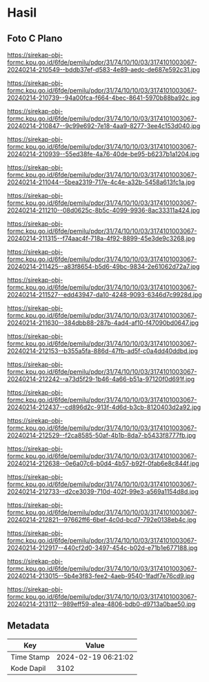 # Hasil

## Foto C Plano

https://sirekap-obj-formc.kpu.go.id/6fde/pemilu/pdpr/31/74/10/10/03/3174101003067-20240214-210549--bddb37ef-d583-4e89-aedc-de687e592c31.jpg

https://sirekap-obj-formc.kpu.go.id/6fde/pemilu/pdpr/31/74/10/10/03/3174101003067-20240214-210739--94a00fca-f664-4bec-8641-5970b88ba92c.jpg

https://sirekap-obj-formc.kpu.go.id/6fde/pemilu/pdpr/31/74/10/10/03/3174101003067-20240214-210847--9c99e692-7e18-4aa9-8277-3ee4c153d040.jpg

https://sirekap-obj-formc.kpu.go.id/6fde/pemilu/pdpr/31/74/10/10/03/3174101003067-20240214-210939--55ed38fe-4a76-40de-be95-b6237b1a1204.jpg

https://sirekap-obj-formc.kpu.go.id/6fde/pemilu/pdpr/31/74/10/10/03/3174101003067-20240214-211044--5bea2319-717e-4c4e-a32b-5458a613fc1a.jpg

https://sirekap-obj-formc.kpu.go.id/6fde/pemilu/pdpr/31/74/10/10/03/3174101003067-20240214-211210--08d0625c-8b5c-4099-9936-8ac33311a424.jpg

https://sirekap-obj-formc.kpu.go.id/6fde/pemilu/pdpr/31/74/10/10/03/3174101003067-20240214-211315--f74aac4f-718a-4f92-8899-45e3de9c3268.jpg

https://sirekap-obj-formc.kpu.go.id/6fde/pemilu/pdpr/31/74/10/10/03/3174101003067-20240214-211425--a83f8654-b5d6-49bc-9834-2e61062d72a7.jpg

https://sirekap-obj-formc.kpu.go.id/6fde/pemilu/pdpr/31/74/10/10/03/3174101003067-20240214-211527--edd43947-da10-4248-9093-6346d7c9928d.jpg

https://sirekap-obj-formc.kpu.go.id/6fde/pemilu/pdpr/31/74/10/10/03/3174101003067-20240214-211630--384dbb88-287b-4ad4-af10-f47090bd0647.jpg

https://sirekap-obj-formc.kpu.go.id/6fde/pemilu/pdpr/31/74/10/10/03/3174101003067-20240214-212153--b355a5fa-886d-47fb-ad5f-c0a4dd40ddbd.jpg

https://sirekap-obj-formc.kpu.go.id/6fde/pemilu/pdpr/31/74/10/10/03/3174101003067-20240214-212242--a73d5f29-1b46-4a66-b51a-97120f0d691f.jpg

https://sirekap-obj-formc.kpu.go.id/6fde/pemilu/pdpr/31/74/10/10/03/3174101003067-20240214-212437--cd896d2c-913f-4d6d-b3cb-8120403d2a92.jpg

https://sirekap-obj-formc.kpu.go.id/6fde/pemilu/pdpr/31/74/10/10/03/3174101003067-20240214-212529--f2ca8585-50af-4b1b-8da7-b5433f8777fb.jpg

https://sirekap-obj-formc.kpu.go.id/6fde/pemilu/pdpr/31/74/10/10/03/3174101003067-20240214-212638--0e6a07c6-b0d4-4b57-b92f-0fab6e8c844f.jpg

https://sirekap-obj-formc.kpu.go.id/6fde/pemilu/pdpr/31/74/10/10/03/3174101003067-20240214-212733--d2ce3039-710d-402f-99e3-a569a1154d8d.jpg

https://sirekap-obj-formc.kpu.go.id/6fde/pemilu/pdpr/31/74/10/10/03/3174101003067-20240214-212821--97662ff6-6bef-4c0d-bcd7-792e0138eb4c.jpg

https://sirekap-obj-formc.kpu.go.id/6fde/pemilu/pdpr/31/74/10/10/03/3174101003067-20240214-212917--440cf2d0-3497-454c-b02d-e71b1e677188.jpg

https://sirekap-obj-formc.kpu.go.id/6fde/pemilu/pdpr/31/74/10/10/03/3174101003067-20240214-213015--5b4e3f83-fee2-4aeb-9540-1fadf7e76cd9.jpg

https://sirekap-obj-formc.kpu.go.id/6fde/pemilu/pdpr/31/74/10/10/03/3174101003067-20240214-213112--989eff59-a1ea-4806-bdb0-d9713a0bae50.jpg


## Metadata

| Key        | Value               |
| ---------- | ------------------- |
| Time Stamp | 2024-02-19 06:21:02 |
| Kode Dapil | 3102                |



